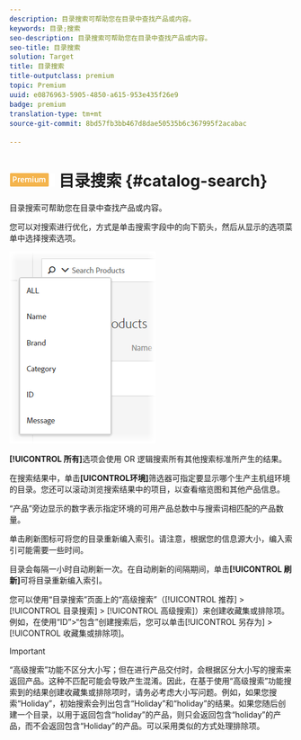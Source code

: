 ```yaml
---
description: 目录搜索可帮助您在目录中查找产品或内容。
keywords: 目录;搜索
seo-description: 目录搜索可帮助您在目录中查找产品或内容。
seo-title: 目录搜索
solution: Target
title: 目录搜索
title-outputclass: premium
topic: Premium
uuid: e0876963-5905-4850-a615-953e435f26e9
badge: premium
translation-type: tm+mt
source-git-commit: 8bd57fb3bb467d8dae50535b6c367995f2acabac

---
```



# ![PREMIUM](/help/assets/premium.png) 目录搜索 {#catalog-search}

目录搜索可帮助您在目录中查找产品或内容。

您可以对搜索进行优化，方式是单击搜索字段中的向下箭头，然后从显示的选项菜单中选择搜索选项。

![](assets/searchproductsmenu.png)

**[!UICONTROL 所有]**&#x200B;选项会使用 OR 逻辑搜索所有其他搜索标准所产生的结果。

在搜索结果中，单击&#x200B;**[UICONTROL环境]**&#x200B;筛选器可指定要显示哪个生产主机组环境的目录。您还可以滚动浏览搜索结果中的项目，以查看缩览图和其他产品信息。

“产品”旁边显示的数字表示指定环境的可用产品总数中与搜索词相匹配的产品数量。

单击刷新图标可将您的目录重新编入索引。请注意，根据您的信息源大小，编入索引可能需要一些时间。

目录会每隔一小时自动刷新一次。在自动刷新的间隔期间，单击&#x200B;**[!UICONTROL 刷新]**&#x200B;可将目录重新编入索引。

您可以使用“目录搜索”页面上的“高级搜索”（[!UICONTROL 推荐] &gt; [!UICONTROL 目录搜索] &gt; [!UICONTROL 高级搜索]）来创建收藏集或排除项。例如，在使用“ID”&gt;“包含”创建搜索后，您可以单击[!UICONTROL 另存为] &gt; [!UICONTROL 收藏集或排除项]。

>[!IMPORTANT]
>
>“高级搜索”功能不区分大小写；但在进行产品交付时，会根据区分大小写的搜索来返回产品。这种不匹配可能会导致产生混淆。因此，在基于使用“高级搜索”功能搜索到的结果创建收藏集或排除项时，请务必考虑大小写问题。例如，如果您搜索“Holiday”，初始搜索会列出包含“Holiday”和“holiday”的结果。如果您随后创建一个目录，以用于返回包含“holiday”的产品，则只会返回包含“holiday”的产品，而不会返回包含“Holiday”的产品。可以采用类似的方式处理排除项。